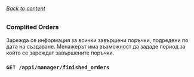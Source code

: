 ###### [Back to content](/FrontEndReadMeFiles/README.md)

### Complited Orders

Зарежда се информация за всички завършени поръчки, подредени по дата на създаване.
Менажерът има възможност да зададе период за който се зареждат завършените поръчки.

### `GET /appi/manager/finished_orders`



